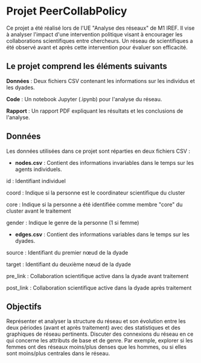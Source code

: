 # Projet PeerCollabPolicy

Ce projet a été réalisé lors de l'UE "Analyse des réseaux" de M1 IREF. Il vise à analyser l'impact d'une intervention politique visant à encourager les collaborations scientifiques entre chercheurs. Un réseau de scientifiques a été observé avant et après cette intervention pour évaluer son efficacité.

## Le projet comprend les éléments suivants

**Données** : Deux fichiers CSV contenant les informations sur les individus et les dyades.

**Code** : Un notebook Jupyter (.ipynb) pour l'analyse du réseau.

**Rapport** : Un rapport PDF expliquant les résultats et les conclusions de l'analyse.

## Données

Les données utilisées dans ce projet sont réparties en deux fichiers CSV :

- **nodes.csv** : Contient des informations invariables dans le temps sur les agents individuels.

id : Identifiant individuel

coord : Indique si la personne est le coordinateur scientifique du cluster

core : Indique si la personne a été identifiée comme membre "core" du cluster avant le traitement

gender : Indique le genre de la personne (1 si femme)

- **edges.csv** : Contient des informations variables dans le temps sur les dyades.

source : Identifiant du premier nœud de la dyade

target : Identifiant du deuxième nœud de la dyade

pre_link : Collaboration scientifique active dans la dyade avant traitement

post_link : Collaboration scientifique active dans la dyade après traitement

## Objectifs

Représenter et analyser la structure du réseau et son évolution entre les deux périodes (avant et après traitement) avec des statistiques et des graphiques de réseau pertinents.
Discuter des connexions du réseau en ce qui concerne les attributs de base et de genre. Par exemple, explorer si les femmes ont des réseaux moins/plus denses que les hommes, ou si elles sont moins/plus centrales dans le réseau.


